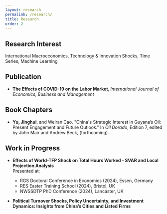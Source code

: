 ```yaml
---
layout: research
permalink: /research/
title: Research
order: 2
---
```


## Research Interest
International Macroeconomics, Technology & Innovation Shocks, Time Series, Machine Learning

## Publication
- **The Effects of COVID-19 on the Labor Market**, *International Journal of Economics, Business and Management*

## Book Chapters
- **Yu, Jinghui**, and Weiran Cao. "China's Strategic Interest in Guyana’s Oil: Present Engagement and Future Outlook." In *Oil Dorado*, Edition 7, edited by John Mair and Andrew Beck, (forthcoming).

## Work in Progress
- **Effects of World-TFP Shock on Total Hours Worked - SVAR and Local Projection Analysis**  
  Presented at:
  - RGS Doctoral Conference in Economics (2024), Essen, Germany
  - RES Easter Training School (2024), Bristol, UK
  - NWSSDTP PhD Conference (2024), Lancaster, UK

- **Political Turnover Shocks, Policy Uncertainty, and Investment Dynamics: Insights from China’s Cities and Listed Firms**
